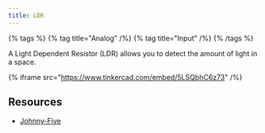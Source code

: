 ```yaml
---
title: LDR
---
```


{% tags %}
{% tag title="Analog" /%}
{% tag title="Input" /%}
{% /tags %}

A Light Dependent Resistor (LDR) allows you to detect the amount of light in a space.

{% iframe src="https://www.tinkercad.com/embed/5LSQbhC6z73" /%}


## Resources

- [Johnny-Five](https://johnny-five.io/api/light)
